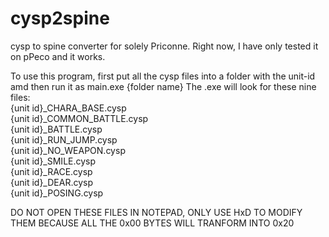 # cysp2spine
cysp to spine converter for solely Priconne.
Right now, I have only tested it on pPeco and it works. <br />

To use this program, first put all the cysp files into a folder with the unit-id amd then run it as main.exe {folder name}
The .exe will look for these nine files: <br />
{unit id}_CHARA_BASE.cysp <br />
{unit id}_COMMON_BATTLE.cysp <br />
{unit id}_BATTLE.cysp <br />
{unit id}_RUN_JUMP.cysp <br />
{unit id}_NO_WEAPON.cysp <br />
{unit id}_SMILE.cysp <br />
{unit id}_RACE.cysp <br />
{unit id}_DEAR.cysp <br />
{unit id}_POSING.cysp <br />

DO NOT OPEN THESE FILES IN NOTEPAD, ONLY USE HxD TO MODIFY THEM BECAUSE ALL THE 0x00 BYTES WILL TRANFORM INTO 0x20
